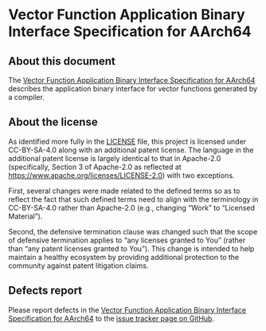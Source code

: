 # Vector Function Application Binary Interface Specification for AArch64

## About this document

The [Vector Function Application Binary Interface Specification for
AArch64](vfabia64.rst) describes the application binary interface for
vector functions generated by a compiler.

## About the license

As identified more fully in the [LICENSE](LICENSE) file, this project
is licensed under CC-BY-SA-4.0 along with an additional patent
license.  The language in the additional patent license is largely
identical to that in Apache-2.0 (specifically, Section 3 of Apache-2.0
as reflected at https://www.apache.org/licenses/LICENSE-2.0) with two
exceptions.

First, several changes were made related to the defined terms so as to
reflect the fact that such defined terms need to align with the
terminology in CC-BY-SA-4.0 rather than Apache-2.0 (e.g., changing
“Work” to “Licensed Material”).

Second, the defensive termination clause was changed such that the
scope of defensive termination applies to “any licenses granted to
You” (rather than “any patent licenses granted to You”).  This change
is intended to help maintain a healthy ecosystem by providing
additional protection to the community against patent litigation
claims.

## Defects report

Please report defects in the [Vector Function Application Binary
Interface Specification for AArch64](vfabia64.rst) to the [issue
tracker page on
GitHub](https://github.com/ARM-software/software-standards/issues).
